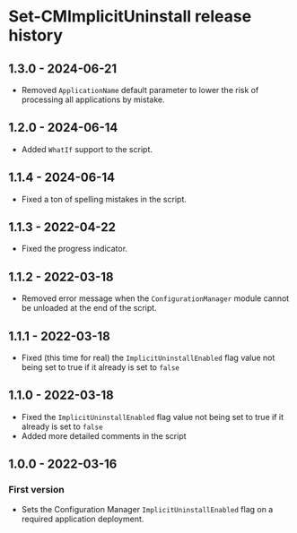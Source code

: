 # Set-CMImplicitUninstall release history

## 1.3.0 - 2024-06-21

* Removed `ApplicationName` default parameter to lower the risk of processing all applications by mistake.

## 1.2.0 - 2024-06-14

* Added `WhatIf` support to the script.

## 1.1.4 - 2024-06-14

* Fixed a ton of spelling mistakes in the script.

## 1.1.3 - 2022-04-22

* Fixed the progress indicator.

## 1.1.2 - 2022-03-18

* Removed error message when the `ConfigurationManager` module cannot be unloaded at the end of the script.

## 1.1.1 - 2022-03-18

* Fixed (this time for real) the `ImplicitUninstallEnabled` flag value not being set to true if it already is set to `false`

## 1.1.0 - 2022-03-18

* Fixed the `ImplicitUninstallEnabled` flag value not being set to true if it already is set to `false`
* Added more detailed comments in the script

## 1.0.0 - 2022-03-16

### First version

* Sets the Configuration Manager `ImplicitUninstallEnabled` flag on a required application deployment.
